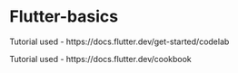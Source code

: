 # Flutter-basics
<p>Tutorial used - https://docs.flutter.dev/get-started/codelab</p>
<p>Tutorial used - https://docs.flutter.dev/cookbook</p>


